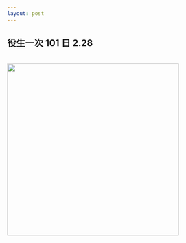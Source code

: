 ```yaml
---
layout: post
---
```


役生一次 101 日 2.28
---

<br>



<img src="{{site.url}}/img/2015-02-14/gp1.png" height="400px">

<br>
